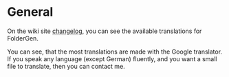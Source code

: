 # General #
On the wiki site [changelog](changelog.md), you can see the available translations for FolderGen.

You can see, that the most translations are made with the Google translator. If you speak any language (except German) fluently, and you want a small file to translate, then you can contact me.